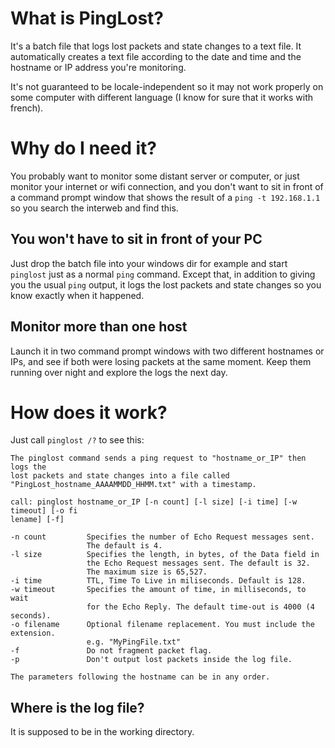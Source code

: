 # What is PingLost? #
It's a batch file that logs lost packets and state changes to a text file. It automatically creates a text file according to the date and time and the hostname or IP address you're monitoring.

It's not guaranteed to be locale-independent so it may not work properly on some computer with different language (I know for sure that it works with french).

# Why do I need it? #

You probably want to monitor some distant server or computer, or just monitor your internet or wifi connection, and you don't want to sit in front of a command prompt window that shows the result of a `ping -t 192.168.1.1` so you search the interweb and find this.

## You won't have to sit in front of your PC ##

Just drop the batch file into your windows dir for example and start `pinglost` just as a normal `ping` command. Except that, in addition to giving you the usual `ping` output, it logs the lost packets and state changes so you know exactly when it happened.

## Monitor more than one host ##

Launch it in two command prompt windows with two different hostnames or IPs, and see if both were losing packets at the same moment. Keep them running over night and explore the logs the next day.

# How does it work? #

Just call `pinglost /?` to see this:

	The pinglost command sends a ping request to "hostname_or_IP" then logs the
	lost packets and state changes into a file called
	"PingLost_hostname_AAAAMMDD_HHMM.txt" with a timestamp.
	
	call: pinglost hostname_or_IP [-n count] [-l size] [-i time] [-w timeout] [-o fi
	lename] [-f]
	
	-n count         Specifies the number of Echo Request messages sent.
	                 The default is 4.
	-l size          Specifies the length, in bytes, of the Data field in
	                 the Echo Request messages sent. The default is 32.
	                 The maximum size is 65,527.
	-i time          TTL, Time To Live in miliseconds. Default is 128.
	-w timeout       Specifies the amount of time, in milliseconds, to wait
	                 for the Echo Reply. The default time-out is 4000 (4 seconds).
	-o filename      Optional filename replacement. You must include the extension.
	                 e.g. "MyPingFile.txt"
	-f               Do not fragment packet flag.
	-p               Don't output lost packets inside the log file.
	
	The parameters following the hostname can be in any order.

## Where is the log file? ##

It is supposed to be in the working directory.